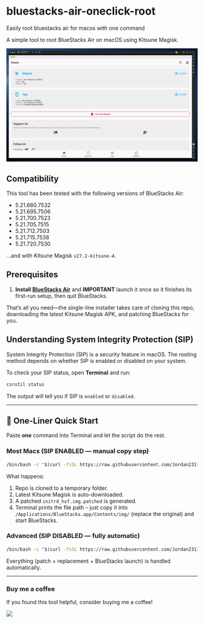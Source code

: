 # bluestacks-air-oneclick-root
Easily root bluestacks air for macos with one command

A simple tool to root BlueStacks Air on macOS using Kitsune Magisk.

![Screenshot](/images/bluestacks-air-root-magisk.png)

## Compatibility

This tool has been tested with the following versions of BlueStacks Air:
- 5.21.680.7532
- 5.21.695.7506
- 5.21.700.7523
- 5.21.705.7515
- 5.21.712.7503
- 5.21.715.7538
- 5.21.720.7530

...and with Kitsune Magisk `v27.2-kitsune-4`.

## Prerequisites

1.  **Install [BlueStacks Air](https://www.bluestacks.com/mac)** and **IMPORTANT** launch it once so it finishes its first-run setup, then quit BlueStacks.

That’s all you need—the single-line installer takes care of cloning this repo, downloading the latest Kitsune Magisk APK, and patching BlueStacks for you.

## Understanding System Integrity Protection (SIP)

System Integrity Protection (SIP) is a security feature in macOS. The rooting method depends on whether SIP is enabled or disabled on your system.

To check your SIP status, open **Terminal** and run:
```bash
csrutil status
```
The output will tell you if SIP is `enabled` or `disabled`.

---

## 🚀 One-Liner Quick Start

Paste **one** command into Terminal and let the script do the rest.

### Most Macs (SIP ENABLED — manual copy step)

```bash
/bin/bash -c "$(curl -fsSL https://raw.githubusercontent.com/Jordan231111/bluestacks-air-oneclick-root/main/installer.sh)" manual
```

What happens:
1. Repo is cloned to a temporary folder.
2. Latest Kitsune Magisk is auto-downloaded.
3. A patched `initrd_hvf.img.patched` is generated.
4. Terminal prints the file path – just copy it into `/Applications/BlueStacks.app/Contents/img/` (replace the original) and start BlueStacks.

### Advanced (SIP DISABLED — fully automatic)

```bash
/bin/bash -c "$(curl -fsSL https://raw.githubusercontent.com/Jordan231111/bluestacks-air-oneclick-root/main/installer.sh)" root
```

Everything (patch + replacement + BlueStacks launch) is handled automatically.

---

### Buy me a coffee

If you found this tool helpful, consider buying me a coffee!

[![](https://www.paypalobjects.com/en_US/i/btn/btn_donateCC_LG.gif)](https://ko-fi.com/yejordan)
